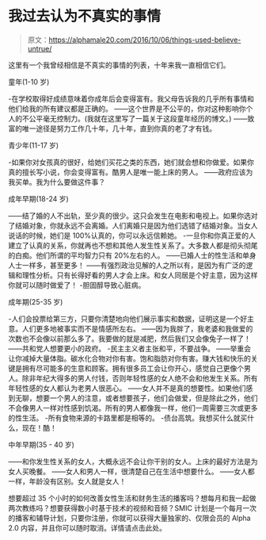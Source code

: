 # 我过去认为不真实的事情

> 原文：<https://alphamale20.com/2016/10/06/things-used-believe-untrue/>

这里有一个我曾经相信是不真实的事情的列表，十年来我一直相信它们。

童年(1-10 岁)

-在学校取得好成绩意味着你成年后会变得富有。我父母告诉我的几乎所有事情和他们给我的所有建议都是正确的。
——这个世界是不公平的，你对这种影响你个人的不公平毫无控制力。(我就在这里写了一篇关于这段童年经历的博文。)
——致富的唯一途径是努力工作几十年，几十年，直到你真的老了才有钱。

青少年(11-17 岁)

-如果你对女孩真的很好，给她们买花之类的东西，她们就会想和你做爱。如果你真的擅长写小说，你会变得富有。酷男人是唯一能上床的男人。
——政府应该为我买单。我为什么要做这件事？

成年早期(18-24 岁)

——结了婚的人不出轨，至少真的很少。这只会发生在电影和电视上。如果你选对了结婚对象，你就永远不会离婚。人们离婚只是因为他们选错了结婚对象。当女人说话的时候，她们是 100%认真的，你可以永远信赖她。
-一旦你和你真正爱的人建立了认真的关系，你就再也不想和其他人发生性关系了。大多数人都是彻头彻尾的白痴。他们所谓的平均智力只有 20%左右的人。
——已婚人士的性生活和单身人士一样多，甚至更多！
——有强烈政治见解的人之所以有，是因为有广泛的逻辑和理性分析。只有长得好看的男人才会上床。和女人同居是个好主意，因为这样你就可以随时做爱了！
-胆固醇导致心脏病。

成年期(25-35 岁)

-人们会投票给第三方，只要你清楚地向他们展示事实和数据，证明这是一个好主意。人们更多地被事实而不是情感所左右。
——因为我胖了，我老婆和我做爱的次数也不会像以前那么多了。我要做的就是减肥，然后我们又会像兔子一样了！
——共和党人想要更小的政府。
-民主主义者主张和平，不要战争。
——举重会让你减掉大量体脂。碳水化合物对你有害。饱和脂肪对你有害。赚大钱和快乐的关键是拥有尽可能多的生意和顾客。拥有很多员工会让你开心，感觉自己更像个男人。除非年纪大得多的男人付钱，否则年轻性感的女人绝不会和他发生关系。所有年轻性感的女人都认为老男人很恶心。
——女人并不是真的想要性。如果他们感到无聊，想要一个男人的注意，或者想要孩子，他们会做爱，但是除此之外，他们不会像男人一样对性感到饥渴。所有的男人都像我一样，他们一周需要三次或更多的性生活。
-所有食物来源的卡路里都是相等的。
-债台高筑。我想买什么就买什么，现在！酷！

中年早期(35 - 40 岁)

——和你发生性关系的女人，大概永远不会让你干别的女人。上床的最好方法是为女人买晚餐。
——女人和男人一样，很清楚自己在生活中想要什么。
——女人都一样，年龄没有区别。女人就是女人！

想要超过 35 个小时的如何改善女性生活和财务生活的播客吗？想每月和我一起做两次教练吗？想要获得数小时基于技术的视频和音频？SMIC 计划是一个每月一次的播客和辅导计划，只要你注册，你就可以获得大量独家的、仅限会员的 Alpha 2.0 内容，并且你可以随时取消。详情请点击此处。